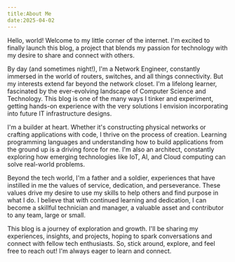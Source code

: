 ```yaml
---
title:About Me
date:2025-04-02
---
```

Hello, world!  Welcome to my little corner of the internet. I'm excited to finally launch this blog, a project that blends my passion for technology with my desire to share and connect with others.

By day (and sometimes night!), I'm a Network Engineer, constantly immersed in the world of routers, switches, and all things connectivity.  But my interests extend far beyond the network closet. I'm a lifelong learner, fascinated by the ever-evolving landscape of Computer Science and Technology.  This blog is one of the many ways I tinker and experiment, getting hands-on experience with the very solutions I envision incorporating into future IT infrastructure designs.

I'm a builder at heart.  Whether it's constructing physical networks or crafting applications with code, I thrive on the process of creation.  Learning programming languages and understanding how to build applications from the ground up is a driving force for me. I'm also an architect, constantly exploring how emerging technologies like IoT, AI, and Cloud computing can solve real-world problems.

Beyond the tech world, I'm a father and a soldier, experiences that have instilled in me the values of service, dedication, and perseverance.  These values drive my desire to use my skills to help others and find purpose in what I do.  I believe that with continued learning and dedication, I can become a skillful technician and manager, a valuable asset and contributor to any team, large or small.

This blog is a journey of exploration and growth.  I'll be sharing my experiences, insights, and projects, hoping to spark conversations and connect with fellow tech enthusiasts.  So, stick around, explore, and feel free to reach out!  I'm always eager to learn and connect.
